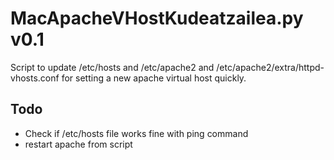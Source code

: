 #	MacApacheVHostKudeatzailea.py v0.1
Script to update /etc/hosts and /etc/apache2 and /etc/apache2/extra/httpd-vhosts.conf for setting a new apache virtual host quickly.


## Todo ##
* Check if /etc/hosts file works fine with ping command
* restart apache from script
